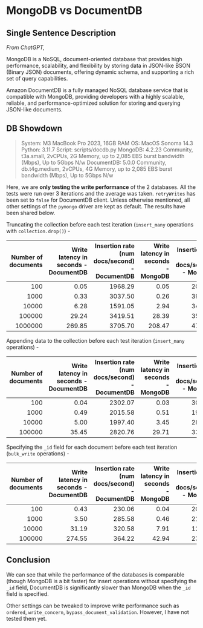 # MongoDB vs DocumentDB

## Single Sentence Description
*From ChatGPT,*

MongoDB is a NoSQL, document-oriented database that provides high performance, scalability, and flexibility by storing data in JSON-like BSON (Binary JSON) documents, offering dynamic schema, and supporting a rich set of query capabilities.

Amazon DocumentDB is a fully managed NoSQL database service that is compatible with MongoDB, providing developers with a highly scalable, reliable, and performance-optimized solution for storing and querying JSON-like documents.


## DB Showdown

> System: M3 MacBook Pro 2023, 16GB RAM
> OS: MacOS Sonoma 14.3
> Python: 3.11.7
> Script: scripts/docdb.py
> MongoDB: 4.2.23 Community, t3a.small, 2vCPUs, 2G Memory, up to 2,085 EBS burst bandwidth (Mbps), Up to 5Gbps N/w
> DocumentDB: 5.0.0 Community, db.t4g.medium, 2vCPUs, 4G Memory, up to 2,085 EBS burst bandwidth (Mbps), Up to 5Gbps N/w

Here, we are **only testing the write performance** of the 2 databases. All the tests were run over 3 iterations and the average was taken. `retryWrites` has been set to `false` for DocumentDB client. Unless otherwise mentioned, all other settings of the `pymongo` driver are kept as default. The results have been shared below.

Truncating the collection before each test iteration (`insert_many` operations with `collection.drop()`) -
 
| Number of documents | Write latency in seconds - DocumentDB | Insertion rate (num docs/second) - DocumentDB | Write latency in seconds - MongoDB | Insertion rate (num docs/second) - MongoDB |
|------------------:|------------------------:|---------------------------------:|------------------------:|---------------------------------:|
|               100 |                    0.05 |                          1968.29 |                    0.05 |                          2051.42 |
|              1000 |                    0.33 |                          3037.50 |                    0.26 |                          3909.24 |
|             10000 |                    6.28 |                          1591.05 |                    2.94 |                          3403.25 |
|            100000 |                   29.24 |                          3419.51 |                   28.39 |                          3522.66 |
|           1000000 |                  269.85 |                          3705.70 |                  208.47 |                          4796.75 |


Appending data to the collection before each test iteration (`insert_many` operations) -

| Number of documents | Write latency in seconds - DocumentDB | Insertion rate (num docs/second) - DocumentDB | Write latency in seconds - MongoDB | Insertion rate (num docs/second) - MongoDB |
|------------------:|-------------------------------------:|--------------------------------------------:|----------------------------------:|-----------------------------------------:|
|               100 |                                 0.04 |                                     2302.07 |                              0.03 |                                  3014.31 |
|              1000 |                                 0.49 |                                     2015.58 |                              0.51 |                                  1963.18 |
|             10000 |                                 5.00 |                                     1997.40 |                              3.45 |                                  2897.75 |
|            100000 |                                35.45 |                                     2820.76 |                             29.71 |                                  3365.54 |


Specifying the `_id` field for each document before each test iteration (`bulk_write` operations) -

| Number of documents | Write latency in seconds - DocumentDB | Insertion rate (num docs/second) - DocumentDB | Write latency in seconds - MongoDB | Insertion rate (num docs/second) - MongoDB |
|------------------:|-------------------------------------:|--------------------------------------------:|----------------------------------:|-----------------------------------------:|
|               100 |                                 0.43 |                                     230.06 |                              0.04 |                                  2064.23 |
|              1000 |                                 3.50 |                                     285.58 |                              0.46 |                                  2177.43 |
|             10000 |                                31.19 |                                     320.58 |                              7.91 |                                  1264.15 |
|            100000 |                               274.55 |                                     364.22 |                             42.94 |                                  2328.46 |


## Conclusion

We can see that while the performance of the databases is comparable (though MongoDB is a bit faster) for insert operations without specifying the `_id` field, DocumentDB is significantly slower than MongoDB when the `_id` field is specified. 

Other settings can be tweaked to improve write performance such as `ordered`, `write_concern`, `bypass_document_validation`. However, I have not tested them yet.
